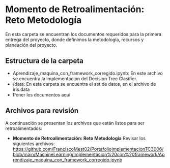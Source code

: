 # Momento de Retroalimentación: Reto Metodología

En esta carpeta se encuentran los documentos requeridos para la primera entrega del proyecto, donde definimos la metodología, recursos y planeación del proyecto.

## Estructura de la carpeta
* Aprendizaje_maquina_con_framework_corregido.ipynb: En este archivo se encuentra la implementación del Decision Tree Clasifier.
* /data: En esta carpeta se encuentra el set de datos, en el archivo de iris.data
* Poner los documentos aqui

## Archivos para revisión
A continuación se presentan los archivos que están listos para ser retroalimentados: 

* **Momento de Retroalimentación: Reto Metodología** Revisar los siguientes archivos: https://github.com/FranciscoMest02/PortafolioImplementacionTC3006/blob/main/MachineLearning/Implementacion%20con%20framework/Aprendizaje_maquina_con_framework_corregido.ipynb
